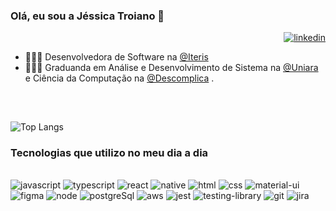 ### Olá, eu sou a Jéssica Troiano 👋 

<a href="https://www.linkedin.com/in/j%C3%A9ssica-aline-troiano-728860153/">
    <div align="right">
        <img alt="linkedin" src="https://img.shields.io/badge/LinkedIn-0077B5?style=for-the-badge&logo=linkedin&logoColor=white">
    </div>
</a>

- 👩🏻‍💻 Desenvolvedora de Software na [@Iteris](https://www.iteris.com.br) 
- 👩🏻‍🎓 Graduanda em Análise e Desenvolvimento de Sistema na [@Uniara](https://www.uniara.com.br/home/) e  Ciência da Computação na [@Descomplica](https://descomplica.com.br/faculdade/) .

##
</br>

![Top Langs](https://github-readme-stats.vercel.app/api/top-langs/?username=jessicatroiano&layout=compact&theme=dracula)

### Tecnologias que utilizo no meu dia a dia

<div style="display: inline_block"></br>
    <img alt="javascript" src="https://img.shields.io/badge/JavaScript-F7DF1E?style=for-the-badge&logo=javascript&logoColor=black">
    <img alt="typescript" src="https://img.shields.io/badge/TypeScript-007ACC?style=for-the-badge&logo=typescript&logoColor=white">
    <img alt="react" src="https://img.shields.io/badge/React-20232A?style=for-the-badge&logo=react&logoColor=61DAFB">
    <img alt="native" src="https://img.shields.io/badge/React_Native-20232A?style=for-the-badge&logo=react&logoColor=61DAFB">
     <img alt="html" src="https://img.shields.io/badge/HTML5-E34F26?style=for-the-badge&logo=html5&logoColor=white">
    <img alt="css" src="https://img.shields.io/badge/CSS3-1572B6?style=for-the-badge&logo=css3&logoColor=white">
    <img alt="material-ui" src="https://img.shields.io/badge/Material--UI-0081CB?style=for-the-badge&logo=material-ui&logoColor=white">
    <img alt="figma" src="https://img.shields.io/badge/Figma-F24E1E?style=for-the-badge&logo=figma&logoColor=white">
    <img alt="node" src="https://img.shields.io/badge/Node.js-43853D?style=for-the-badge&logo=node.js&logoColor=white">
    <img alt="postgreSql" src="https://img.shields.io/badge/PostgreSQL-316192?style=for-the-badge&logo=postgresql&logoColor=white">
    <img alt="aws" src="https://img.shields.io/badge/Amazon_AWS-232F3E?style=for-the-badge&logo=amazon-aws&logoColor=white">
    <img alt="jest" src="https://img.shields.io/badge/Jest-323330?style=for-the-badge&logo=Jest&logoColor=white">
    <img alt="testing-library" src="https://img.shields.io/badge/testing%20library-323330?style=for-the-badge&logo=testing-library&logoColor=red">
    <img alt="git" src="https://img.shields.io/badge/GIT-E44C30?style=for-the-badge&logo=git&logoColor=white">
    <img alt="jira" src="https://img.shields.io/badge/Jira-0052CC?style=for-the-badge&logo=Jira&logoColor=white">
</div>
